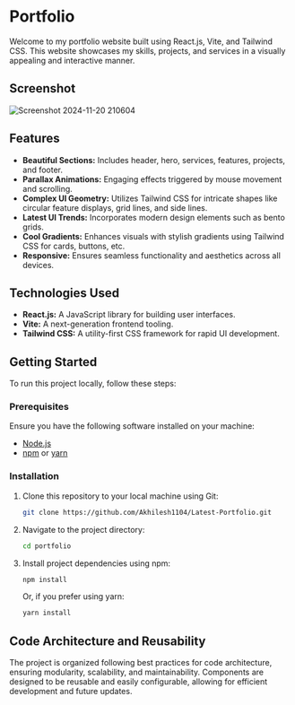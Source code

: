 # Portfolio
Welcome to my portfolio website built using React.js, Vite, and Tailwind CSS. This website showcases my skills, projects, and services in a visually appealing and interactive manner.

## Screenshot

![Screenshot 2024-11-20 210604](https://github.com/user-attachments/assets/ce799102-399f-4e8d-82ae-a233de1e0639)

## Features

- **Beautiful Sections:** Includes header, hero, services, features, projects, and footer.
- **Parallax Animations:** Engaging effects triggered by mouse movement and scrolling.
- **Complex UI Geometry:** Utilizes Tailwind CSS for intricate shapes like circular feature displays, grid lines, and side lines.
- **Latest UI Trends:** Incorporates modern design elements such as bento grids.
- **Cool Gradients:** Enhances visuals with stylish gradients using Tailwind CSS for cards, buttons, etc.
- **Responsive:** Ensures seamless functionality and aesthetics across all devices.

## Technologies Used

- **React.js:** A JavaScript library for building user interfaces.
- **Vite:** A next-generation frontend tooling.
- **Tailwind CSS:** A utility-first CSS framework for rapid UI development.

## Getting Started

To run this project locally, follow these steps:

### Prerequisites

Ensure you have the following software installed on your machine:

- [Node.js](https://nodejs.org/)
- [npm](https://www.npmjs.com/) or [yarn](https://yarnpkg.com/)

### Installation

1. Clone this repository to your local machine using Git:

    ```bash
    git clone https://github.com/Akhilesh1104/Latest-Portfolio.git
    ```

2. Navigate to the project directory:

    ```bash
    cd portfolio
    ```

3. Install project dependencies using npm:

    ```bash
    npm install
    ```

   Or, if you prefer using yarn:

    ```bash
    yarn install
    ```

## Code Architecture and Reusability

The project is organized following best practices for code architecture, ensuring modularity, scalability, and maintainability. Components are designed to be reusable and easily configurable, allowing for efficient development and future updates.
